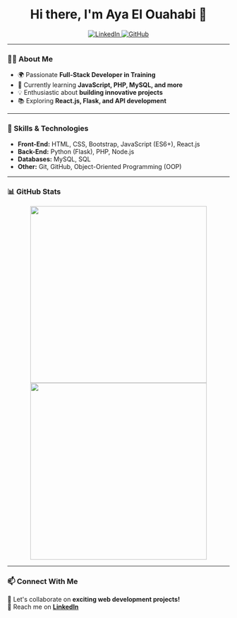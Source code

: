 <h1 align="center">Hi there, I'm Aya El Ouahabi 👋</h1>

<p align="center">
  <a href="https://www.linkedin.com/in/aya-elouahabi-b9a721328">
    <img src="https://img.shields.io/badge/LinkedIn-0077B5?style=for-the-badge&logo=linkedin&logoColor=white" alt="LinkedIn">
  </a>
  <a href="https://github.com/Itsayael9">
    <img src="https://img.shields.io/badge/GitHub-181717?style=for-the-badge&logo=github&logoColor=white" alt="GitHub">
  </a>
</p>

---

### 👩‍💻 About Me
- 🌍 Passionate **Full-Stack Developer in Training**  
- 🚀 Currently learning **JavaScript, PHP, MySQL, and more**  
- 💡 Enthusiastic about **building innovative projects**  
- 📚 Exploring **React.js, Flask, and API development**  

---

### 🚀 Skills & Technologies  
- **Front-End:** HTML, CSS, Bootstrap, JavaScript (ES6+), React.js  
- **Back-End:** Python (Flask), PHP, Node.js  
- **Databases:** MySQL, SQL  
- **Other:** Git, GitHub, Object-Oriented Programming (OOP)  

---

### 📊 GitHub Stats  
<p align="center">
  <img src="https://github-readme-stats.vercel.app/api?username=Itsayael9&show_icons=true&theme=dark&hide=issues,prs" width="400px">
  <img src="https://github-readme-stats.vercel.app/api/top-langs/?username=Itsayael9&layout=compact&theme=dark" width="400px">
</p>

---

### 📫 Connect With Me  
💬 Let's collaborate on **exciting web development projects!**   
📩 Reach me on **[LinkedIn](https://www.linkedin.com/in/aya-elouahabi-b9a721328)**  

